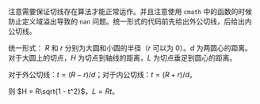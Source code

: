 注意需要保证切线存在算法才能正常运作。并且注意使用 `cmath` 中的函数的时候防止定义域溢出导致的 `nan` 问题。统一形式的代码前先给出外公切线，后给出内公切线。

统一形式： $R$ 和 $r$ 分别为大圆和小圆的半径（$r$ 可以为 $0$）。$d$ 为两圆心的距离。对于大圆上的切点，$H$ 为切点到轴线的距离，$L$ 为切点垂足到圆心的距离。

对于外公切线：$t = (R - r) /  d$；对于内公切线：$t = (R + r) / d$。

则 $H = R\sqrt{1 - t^2}$，$L = Rt$。